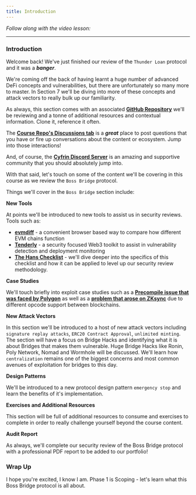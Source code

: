 ```yaml
---
title: Introduction
---
```


_Follow along with the video lesson:_

---

### Introduction

Welcome back! We've just finished our review of the `Thunder Loan` protocol and it was a **_banger_**.

We're coming off the back of having learnt a huge number of advanced DeFi concepts and vulnerabilities, but there are unfortunately so many more to master. In Section 7 we'll be diving into more of these concepts and attack vectors to really bulk up our familiarity.

As always, this section comes with an associated [**GitHub Repository**](https://github.com/Cyfrin/7-boss-bridge-audit) we'll be reviewing and a tonne of additional resources and contextual information. Clone it, reference it often.

The [**Course Repo's Discussions tab**](https://github.com/Cyfrin/security-and-auditing-full-course-s23/discussions) is a **_great_** place to post questions that you have or fire up conversations about the content or ecosystem. Jump into those interactions!

And, of course, the [**Cyfrin Discord Server**](https://discord.gg/cyfrin) is an amazing and supportive community that you should absolutely jump into.

With that said, let's touch on some of the content we'll be covering in this course as we review the `Boss Bridge` protocol.

Things we'll cover in the `Boss Bridge` section include:

**New Tools**

At points we'll be introduced to new tools to assist us in security reviews. Tools such as:

- [**evmdiff**](https://www.evmdiff.com/) - a convenient browser based way to compare how different EVM chains function
- [**Tenderly**](https://tenderly.co/) - a security focused Web3 toolkit to assist in vulnerability detection and deployment monitoring
- [**The Hans Checklist**](https://github.com/Cyfrin/audit-checklist) - we'll dive deeper into the specifics of this checklist and how it can be applied to level up our security review methodology.

**Case Studies**

We'll touch briefly into exploit case studies such as a [**Precompile issue that was faced by Polygon**](https://youtu.be/QdIG7TfjUiM) as well as a [**problem that arose on ZKsync**](https://medium.com/coinmonks/gemstoneido-contract-stuck-with-921-eth-an-analysis-of-why-transfer-does-not-work-on-ZKsync-era-d5a01807227d) due to different opcode support between blockchains.

**New Attack Vectors**

In this section we'll be introduced to a host of new attack vectors including `signature replay attacks`, `ERC20 Contract Approval`, `unlimited minting`. The section will have a focus on Bridge Hacks and identifying what it is about Bridges that makes them vulnerable. Huge Bridge Hacks like Ronin, Poly Network, Nomad and Wormhole will be discussed. We'll learn how `centralization` remains one of the biggest concerns and most common avenues of exploitation for bridges to this day.

**Design Patterns**

We'll be introduced to a new protocol design pattern `emergency stop` and learn the benefits of it's implementation.

**Exercises and Additional Resources**

This section will be full of additional resources to consume and exercises to complete in order to really challenge yourself beyond the course content.

**Audit Report**

As always, we'll complete our security review of the Boss Bridge protocol with a professional PDF report to be added to our portfolio!

### Wrap Up

I hope you're excited, I know I am. Phase 1 is Scoping - let's learn what this Boss Bridge protocol is all about.
